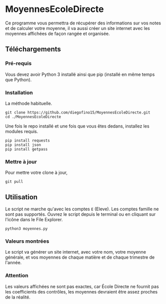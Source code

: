 # MoyennesEcoleDirecte
Ce programme vous permettra de récupérer des informations sur vos notes et de calculer votre moyenne, il va aussi créer un site internet avec les moyennes affichées de façon rangée et organisée.

## Téléchargements

### Pré-requis
Vous devez avoir Python 3 installé ainsi que pip (installé en même temps que Python).
### Installation
La méthode habituelle.

```console
git clone https://github.com/diegofino15/MoyennesEcoleDirecte.git
cd ./MoyennesEcoleDirecte
```

Une fois le repo installé et une fois que vous êtes dedans, installez les modules requis.
```console
pip install requests
pip install json
pip install getpass
```


### Mettre à jour
Pour mettre votre clone à jour,
```console
git pull
```

## Utilisation

Le script ne marche qu'avec les comptes `E` (Eleve). Les comptes famille ne sont pas supportés. Ouvrez le script depuis le terminal ou en cliquant sur l'icône dans le File Explorer.
```console
python3 moyennes.py
```

### Valeurs montrées
Le script va générer un site internet, avec votre nom, votre moyenne générale, et vos moyennes de chaque matière et de chaque trimestre de l'année.

### Attention
Les valeurs affichées ne sont pas exactes, car École Directe ne fournit pas les coefficients des contrôles, les moyennes devraient être assez proches de la réalité.
